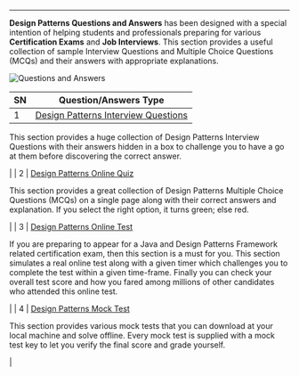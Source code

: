 ___

  

**Design Patterns Questions and Answers** has been designed with a special intention of helping students and professionals preparing for various **Certification Exams** and **Job Interviews**. This section provides a useful collection of sample Interview Questions and Multiple Choice Questions (MCQs) and their answers with appropriate explanations.

![Questions and Answers](https://www.tutorialspoint.com/images/questions_and_answers.png)

| SN | Question/Answers Type |
| --- | --- |
| 1 | [Design Patterns Interview Questions](https://www.tutorialspoint.com/design_pattern/design_pattern_interview_questions.htm "Design Patterns Interview Questions")
This section provides a huge collection of Design Patterns Interview Questions with their answers hidden in a box to challenge you to have a go at them before discovering the correct answer.

 |
| 2 | [Design Patterns Online Quiz](https://www.tutorialspoint.com/design_pattern/design_pattern_online_quiz.htm "Design Patterns Online Quiz")

This section provides a great collection of Design Patterns Multiple Choice Questions (MCQs) on a single page along with their correct answers and explanation. If you select the right option, it turns green; else red.

 |
| 3 | [Design Patterns Online Test](https://www.tutorialspoint.com/design_pattern/design_pattern_online_test.htm "Design Patterns Online Test")

If you are preparing to appear for a Java and Design Patterns Framework related certification exam, then this section is a must for you. This section simulates a real online test along with a given timer which challenges you to complete the test within a given time-frame. Finally you can check your overall test score and how you fared among millions of other candidates who attended this online test.

 |
| 4 | [Design Patterns Mock Test](https://www.tutorialspoint.com/design_pattern/design_pattern_mock_test.htm "Design Patterns Mock Test")

This section provides various mock tests that you can download at your local machine and solve offline. Every mock test is supplied with a mock test key to let you verify the final score and grade yourself.

 |
